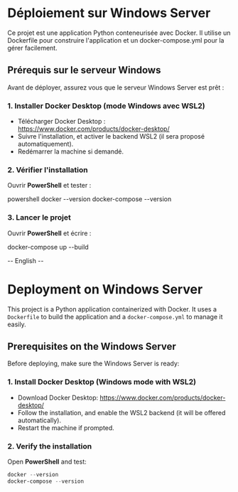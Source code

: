 # Déploiement sur Windows Server

Ce projet est une application Python conteneurisée avec Docker. Il utilise un Dockerfile pour construire l'application et un docker-compose.yml pour la gérer facilement.

## Prérequis sur le serveur Windows

Avant de déployer, assurez vous que le serveur Windows Server est prêt :

### 1. Installer Docker Desktop (mode Windows avec WSL2)
- Télécharger Docker Desktop : https://www.docker.com/products/docker-desktop/
- Suivre l'installation, et activer le backend WSL2 (il sera proposé automatiquement).
- Redémarrer la machine si demandé.

### 2. Vérifier l'installation

Ouvrir **PowerShell** et tester :

powershell
docker --version
docker-compose --version

### 3. Lancer le projet

Ouvrir **PowerShell** et écrire : 

docker-compose up --build


-- English --

# Deployment on Windows Server

This project is a Python application containerized with Docker. It uses a `Dockerfile` to build the application and a `docker-compose.yml` to manage it easily.

## Prerequisites on the Windows Server

Before deploying, make sure the Windows Server is ready:

### 1. Install Docker Desktop (Windows mode with WSL2)
- Download Docker Desktop: https://www.docker.com/products/docker-desktop/
- Follow the installation, and enable the WSL2 backend (it will be offered automatically).
- Restart the machine if prompted.

### 2. Verify the installation

Open **PowerShell** and test:

```powershell
docker --version
docker-compose --version


